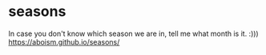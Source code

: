 # seasons
In case you don't know which season we are in, tell me what month is it. :)))
https://aboism.github.io/seasons/
